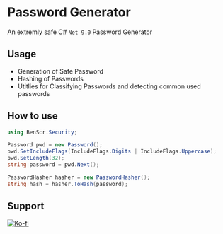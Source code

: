# Password Generator
An extremly safe C# `Net 9.0` Password Generator

## Usage
- Generation of Safe Password
- Hashing of Passwords
- Utitlies for Classifying Passwords and detecting common used passwords

## How to use
```csharp
using BenScr.Security;
```
```csharp
Password pwd = new Password();
pwd.SetIncludeFlags(IncludeFlags.Digits | IncludeFlags.Uppercase);
pwd.SetLength(32);
string password = pwd.Next();

PasswordHasher hasher = new PasswordHasher();
string hash = hasher.ToHash(password);
```
## Support
[![Ko-fi](https://ko-fi.com/img/githubbutton_sm.svg)](https://ko-fi.com/yourname)</p>
